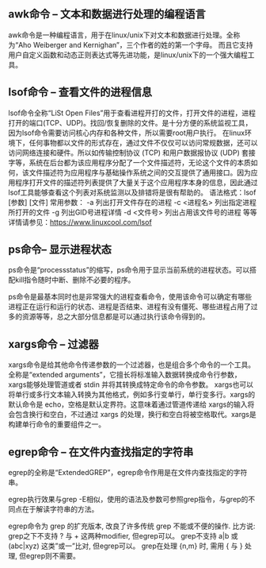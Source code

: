 ## awk命令 – 文本和数据进行处理的编程语言
awk命令是一种编程语言，用于在linux/unix下对文本和数据进行处理。全称为“Aho Weiberger and Kernighan”，三个作者的姓的第一个字母。
而且它支持用户自定义函数和动态正则表达式等先进功能，是linux/unix下的一个强大编程工具。

## lsof命令 – 查看文件的进程信息
lsof命令全称“LiSt Open Files”用于查看进程开打的文件，打开文件的进程，进程打开的端口(TCP、UDP)。找回/恢复删除的文件。是十分方便的系统监视工具，因为lsof命令需要访问核心内存和各种文件，所以需要root用户执行。
在linux环境下，任何事物都以文件的形式存在，通过文件不仅仅可以访问常规数据，还可以访问网络连接和硬件。所以如传输控制协议 (TCP) 和用户数据报协议 (UDP) 套接字等，系统在后台都为该应用程序分配了一个文件描述符，无论这个文件的本质如何，该文件描述符为应用程序与基础操作系统之间的交互提供了通用接口。因为应用程序打开文件的描述符列表提供了大量关于这个应用程序本身的信息，因此通过lsof工具能够查看这个列表对系统监测以及排错将是很有帮助的。
语法格式：lsof [参数] [文件]
常用参数：
-a
列出打开文件存在的进程
-c <进程名>
列出指定进程所打开的文件
-g
列出GID号进程详情
-d <文件号>
列出占用该文件号的进程
等等
详情请参见：https://www.linuxcool.com/lsof

## ps命令– 显示进程状态

ps命令是“processstatus”的缩写，ps命令用于显示当前系统的进程状态。可以搭配kill指令随时中断、删除不必要的程序。

ps命令是最基本同时也是非常强大的进程查看命令，使用该命令可以确定有哪些进程正在运行和运行的状态、进程是否结束、进程有没有僵死、哪些进程占用了过多的资源等等，总之大部分信息都是可以通过执行该命令得到的。

## xargs命令 – 过滤器
xargs命令是给其他命令传递参数的一个过滤器，也是组合多个命令的一个工具。全称是“extended arguments”，它擅长将标准输入数据转换成命令行参数，xargs能够处理管道或者 stdin 并将其转换成特定命令的命令参数。
xargs也可以将单行或多行文本输入转换为其他格式，例如多行变单行，单行变多行。xargs的默认命令是 echo，空格是默认定界符。这意味着通过管道传递给 xargs的输入将会包含换行和空白，不过通过 xargs 的处理，换行和空白将被空格取代。xargs是构建单行命令的重要组件之一。


## egrep命令 – 在文件内查找指定的字符串
egrep的全称是“ExtendedGREP”，egrep命令作用是在文件内查找指定的字符串。

egrep执行效果与grep -E相似，使用的语法及参数可参照grep指令，与grep的不同点在于解读字符串的方法。

egrep命令为 grep 的扩充版本, 改良了许多传统 grep 不能或不便的操作. 比方说:
grep之下不支持 ? 与 + 这两种modifier, 但egrep可以。
grep不支持 a|b 或 (abc|xyz) 这类”或一”比对, 但egrep可以。
grep在处理 {n,m} 时, 需用 \{ 与 \} 处理, 但egrep则不需要。
